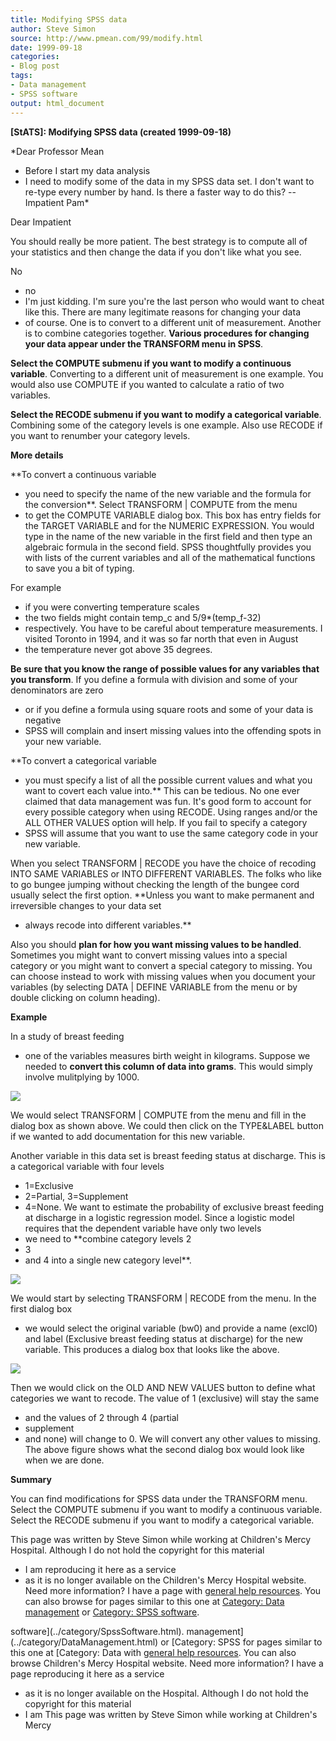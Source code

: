 ```yaml
---
title: Modifying SPSS data
author: Steve Simon
source: http://www.pmean.com/99/modify.html
date: 1999-09-18
categories:
- Blog post
tags:
- Data management
- SPSS software
output: html_document
---
```

****[StATS]:** Modifying SPSS data (created
1999-09-18)**

*Dear Professor Mean
- Before I start my data analysis
- I need to modify
some of the data in my SPSS data set. I don't want to re-type every
number by hand. Is there a faster way to do this? -- Impatient Pam*

Dear Impatient

You should really be more patient. The best strategy is to compute all
of your statistics and then change the data if you don't like what you
see.

No
- no
- I'm just kidding. I'm sure you're the last person who would
want to cheat like this. There are many legitimate reasons for changing
your data
- of course. One is to convert to a different unit of
measurement. Another is to combine categories together. **Various
procedures for changing your data appear under the TRANSFORM menu in
SPSS**.

**Select the COMPUTE submenu if you want to modify a continuous
variable**. Converting to a different unit of measurement is one
example. You would also use COMPUTE if you wanted to calculate a ratio
of two variables.

**Select the RECODE submenu if you want to modify a categorical
variable**. Combining some of the category levels is one example. Also
use RECODE if you want to renumber your category levels.

**More details**

**To convert a continuous variable
- you need to specify the name of the
new variable and the formula for the conversion**. Select TRANSFORM |
COMPUTE from the menu
- to get the COMPUTE VARIABLE dialog box. This box
has entry fields for the TARGET VARIABLE and for the NUMERIC EXPRESSION.
You would type in the name of the new variable in the first field and
then type an algebraic formula in the second field. SPSS thoughtfully
provides you with lists of the current variables and all of the
mathematical functions to save you a bit of typing.

For example
- if you were converting temperature scales
- the two fields
might contain temp_c and 5/9*(temp_f-32)
- respectively. You have to
be careful about temperature measurements. I visited Toronto in 1994,
and it was so far north that even in August
- the temperature never got
above 35 degrees.

**Be sure that you know the range of possible values for any variables
that you transform**. If you define a formula with division and some of
your denominators are zero
- or if you define a formula using square
roots and some of your data is negative
- SPSS will complain and insert
missing values into the offending spots in your new variable.

**To convert a categorical variable
- you must specify a list of all the
possible current values and what you want to covert each value into.**
This can be tedious. No one ever claimed that data management was fun.
It's good form to account for every possible category when using
RECODE. Using ranges and/or the ALL OTHER VALUES option will help. If
you fail to specify a category
- SPSS will assume that you want to use
the same category code in your new variable.

When you select TRANSFORM | RECODE you have the choice of recoding INTO
SAME VARIABLES or INTO DIFFERENT VARIABLES. The folks who like to go
bungee jumping without checking the length of the bungee cord usually
select the first option. **Unless you want to make permanent and
irreversible changes to your data set
- always recode into different
variables.**

Also you should **plan for how you want missing values to be handled**.
Sometimes you might want to convert missing values into a special
category or you might want to convert a special category to missing. You
can choose instead to work with missing values when you document your
variables (by selecting DATA | DEFINE VARIABLE from the menu or by
double clicking on column heading).

**Example**

In a study of breast feeding
- one of the variables measures birth weight
in kilograms. Suppose we needed to **convert this column of data into
grams**. This would simply involve mulitplying by 1000.

![](../../../web/images/99/modify01.gif)

We would select TRANSFORM | COMPUTE from the menu and fill in the
dialog box as shown above. We could then click on the TYPE&LABEL button
if we wanted to add documentation for this new variable.

Another variable in this data set is breast feeding status at discharge.
This is a categorical variable with four levels
- 1=Exclusive
- 2=Partial,
3=Supplement
- 4=None. We want to estimate the probability of exclusive
breast feeding at discharge in a logistic regression model. Since a
logistic model requires that the dependent variable have only two
levels
- we need to **combine category levels 2
- 3
- and 4 into a single
new category level**.

![](../../../web/images/99/modify02.gif)

We would start by selecting TRANSFORM | RECODE from the menu. In the
first dialog box
- we would select the original variable (bw0) and
provide a name (excl0) and label (Exclusive breast feeding status at
discharge) for the new variable. This produces a dialog box that looks
like the above.

![](../../../web/images/99/modify03.gif)

Then we would click on the OLD AND NEW VALUES button to define what
categories we want to recode. The value of 1 (exclusive) will stay the
same
- and the values of 2 through 4 (partial
- supplement
- and none) will
change to 0. We will convert any other values to missing. The above
figure shows what the second dialog box would look like when we are
done.

**Summary**

You can find modifications for SPSS data under the TRANSFORM menu.
Select the COMPUTE submenu if you want to modify a continuous variable.
Select the RECODE submenu if you want to modify a categorical variable.

This page was written by Steve Simon while working at Children's Mercy
Hospital. Although I do not hold the copyright for this material
- I am
reproducing it here as a service
- as it is no longer available on the
Children's Mercy Hospital website. Need more information? I have a page
with [general help resources](../GeneralHelp.html). You can also browse
for pages similar to this one at [Category: Data
management](../category/DataManagement.html) or [Category: SPSS
software](../category/SpssSoftware.html).
<!---More--->
software](../category/SpssSoftware.html).
management](../category/DataManagement.html) or [Category: SPSS
for pages similar to this one at [Category: Data
with [general help resources](../GeneralHelp.html). You can also browse
Children's Mercy Hospital website. Need more information? I have a page
reproducing it here as a service
- as it is no longer available on the
Hospital. Although I do not hold the copyright for this material
- I am
This page was written by Steve Simon while working at Children's Mercy

<!---Do not use
****[StATS]:** Modifying SPSS data (created
This page was written by Steve Simon while working at Children's Mercy
Hospital. Although I do not hold the copyright for this material
- I am
reproducing it here as a service
- as it is no longer available on the
Children's Mercy Hospital website. Need more information? I have a page
with [general help resources](../GeneralHelp.html). You can also browse
for pages similar to this one at [Category: Data
management](../category/DataManagement.html) or [Category: SPSS
software](../category/SpssSoftware.html).
--->

